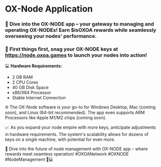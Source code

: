 # OX-Node Application

### 🚀 Dive into the OX-NODE app – your gateway to managing and operating OX-NODEs! Earn $isOXOA rewards while seamlessly overseeing your nodes' performance.

### 🔑 First things first, snag your OX-NODE keys at https://node.oxoa.games to launch your nodes into action!

💻 **Hardware Requirements:**
- 2 GB RAM
- 2 CPU Cores
- 40 GB Disk Space
- x86/X64 Processor
- Stable Internet Connection

🌐 The OX-Node software is your go-to for Windows Desktop, Mac (coming soon), and Linux (64-bit recommended). The app even supports ARM Processors like Apple M1/M2 chips (coming soon).

📈 As you expand your node empire with more keys, anticipate adjustments in hardware requirements. The system's scalability allows for dozens of keys on a single machine, with potential for even more.

🔗 Dive into the future of node management with OX-NODE app – where rewards meet seamless operation! #OXOANetwork #OXNODE #NodeManagement 🚀💻
